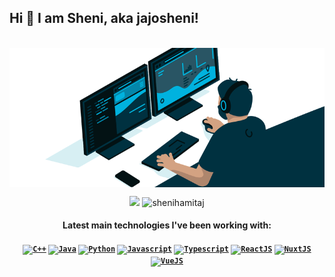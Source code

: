 ## Hi 👋 I am Sheni, aka jajosheni!

<p align = "center">
</br>
<img src="https://raw.githubusercontent.com/jajosheni/jajosheni/main/ezgif.com-gif-maker.gif" align="center" width="790"/>
</p>
<p align = "center">
  <img height=175 src = "https://github-readme-stats.vercel.app/api?username=jajosheni&show_icons=true&theme=radical&line_height=27">
  <img height=175 src = "https://github-readme-stats.vercel.app/api/top-langs?username=jajosheni&show_icons=true&theme=radical&locale=en&layout=compact" alt="shenihamitaj" />
</p>
 
<h4 align="center">Latest main technologies I've been working with:<h4>

<p align="center">
  <a href="#"><code><img title="C++" height="25" src="https://github.com/zumrudu-anka/zumrudu-anka/blob/master/images/cpp.svg"></code></a>
  <a href="#"><code><img title="Java" height="25" src="https://github.com/zumrudu-anka/zumrudu-anka/blob/master/images/java-original.svg"></code></a>
  <a href="#"><code><img title="Python" height="25" src="https://raw.githubusercontent.com/zumrudu-anka/zumrudu-anka/master/images/python-original.svg"></code></a>
  <a href="#"><code><img title="Javascript" height="25" src="https://github.com/zumrudu-anka/zumrudu-anka/blob/master/images/javascript.svg"></code></a>
  <a href="#"><code><img title="Typescript" height="25" src="https://user-images.githubusercontent.com/74051388/115267781-3d1a9d80-a142-11eb-95ce-814b8d9e9df5.png"></code></a>
  <a href="#"><code><img title="ReactJS" height="25" src="https://raw.githubusercontent.com/zumrudu-anka/zumrudu-anka/master/images/react-original.svg"></code></a>
  <a href="#"><code><img title="NuxtJS" height="25" src="https://nuxtjs.org/logos/nuxt-square.svg"></code></a>
  <a href="#"><code><img title="VueJS" height="25" src="https://upload.wikimedia.org/wikipedia/commons/9/95/Vue.js_Logo_2.svg"></code></a>
</p>

